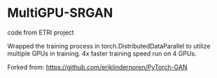 # MultiGPU-SRGAN
code from ETRI project

Wrapped the training process in torch.DistributedDataParallel to utilize multiple GPUs in training.
4x faster training speed run on 4 GPUs.

Forked from: https://github.com/eriklindernoren/PyTorch-GAN
